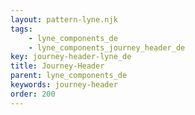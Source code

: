 ```yaml
---
layout: pattern-lyne.njk
tags: 
    - lyne_components_de
    - lyne_components_journey_header_de
key: journey-header-lyne_de
title: Journey-Header
parent: lyne_components_de
keywords: journey-header
order: 200
---
```

